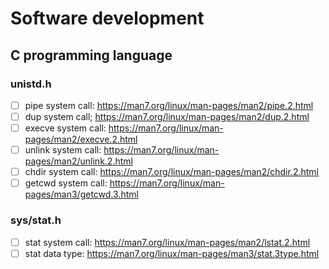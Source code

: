 # Software development

## C programming language

### unistd.h

- [ ] pipe system call: https://man7.org/linux/man-pages/man2/pipe.2.html
- [ ] dup system call; https://man7.org/linux/man-pages/man2/dup.2.html
- [ ] execve system call: https://man7.org/linux/man-pages/man2/execve.2.html
- [ ] unlink system call: https://man7.org/linux/man-pages/man2/unlink.2.html
- [ ] chdir system call: https://man7.org/linux/man-pages/man2/chdir.2.html
- [ ] getcwd system call: https://man7.org/linux/man-pages/man3/getcwd.3.html

### sys/stat.h

- [ ] stat system call: https://man7.org/linux/man-pages/man2/lstat.2.html
- [ ] stat data type: https://man7.org/linux/man-pages/man3/stat.3type.html
